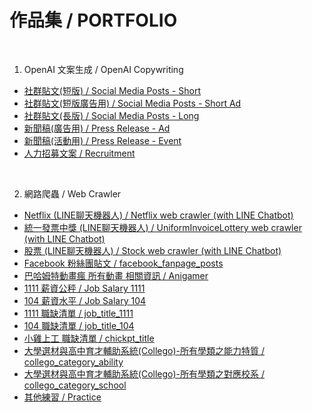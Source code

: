 # 作品集 / PORTFOLIO

<br>

1. OpenAI 文案生成 / OpenAI Copywriting
- [社群貼文(短版) / Social Media Posts - Short](https://github.com/shihweichuang/OpenAI-Copywriting-Streamlit/blob/master/social-media-posts-short.md)
- [社群貼文(短版廣告用) / Social Media Posts - Short Ad](https://github.com/shihweichuang/OpenAI-Copywriting-Streamlit/blob/master/social-media-posts-short-ad.md)
- [社群貼文(長版) / Social Media Posts - Long](https://github.com/shihweichuang/OpenAI-Copywriting-Streamlit/blob/master/social-media-posts-long.md)
- [新聞稿(廣告用) / Press Release - Ad](https://github.com/shihweichuang/OpenAI-Copywriting-Streamlit/blob/master/press-release-ad.md)
- [新聞稿(活動用) / Press Release - Event](https://github.com/shihweichuang/OpenAI-Copywriting-Streamlit/blob/master/press-release-event.md)
- [人力招募文案 / Recruitment](https://github.com/shihweichuang/OpenAI-Copywriting-Streamlit/blob/master/recruit.md)

<br>

2. 網路爬蟲 / Web Crawler
- [Netflix (LINE聊天機器人) / Netflix web crawler (with LINE Chatbot)](https://github.com/shihweichuang/Netflix-Crawler-LINEBot)
- [統一發票中獎 (LINE聊天機器人) / UniformInvoiceLottery web crawler (with LINE Chatbot)](https://github.com/shihweichuang/UniformInvoiceLottery-Crawler-LINEBot)
- [股票 (LINE聊天機器人) / Stock web crawler (with LINE Chatbot)](https://github.com/shihweichuang/Stock_web_crawler_LINEBot)
- [Facebook 粉絲團貼文 / facebook_fanpage_posts](https://github.com/shihweichuang/CRAWLER/blob/master/facebook_fanpage_posts.md)
- [巴哈姆特動畫瘋 所有動畫 相關資訊 / Anigamer](https://github.com/shihweichuang/CRAWLER/blob/master/anigamer.md)
- [1111 薪資公秤 / Job Salary 1111](https://github.com/shihweichuang/CRAWLER/blob/master/job_salary_1111.md)
- [104 薪資水平 / Job Salary 104](https://github.com/shihweichuang/CRAWLER/blob/master/job_salary_104.md)
- [1111 職缺清單 / job_title_1111](https://github.com/shihweichuang/CRAWLER/blob/master/job_title_1111.md)
- [104 職缺清單 / job_title_104](https://github.com/shihweichuang/CRAWLER/blob/master/job_title_104.md)
- [小雞上工 職缺清單 / chickpt_title](https://github.com/shihweichuang/CRAWLER/blob/master/chickpt_title.md)
- [大學選材與高中育才輔助系統(Collego)-所有學類之能力特質 / collego_category_ability](https://github.com/shihweichuang/CRAWLER/blob/master/collego_category_ability.md)
- [大學選材與高中育才輔助系統(Collego)-所有學類之對應校系 / collego_category_school](https://github.com/shihweichuang/CRAWLER/blob/master/collego_category_school.md)
- [其他練習 / Practice](https://github.com/shihweichuang/pyetl-crawler/tree/main/practice)
